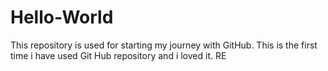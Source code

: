 # Hello-World
This repository is used for starting my journey with GitHub. 
This is the first time i have used Git Hub repository and i loved it.
RE
